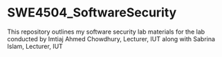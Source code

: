 # SWE4504_SoftwareSecurity
This repository outlines my software security lab materials for the lab conducted by Imtiaj Ahmed Chowdhury, Lecturer, IUT along with Sabrina Islam, Lecturer, IUT
